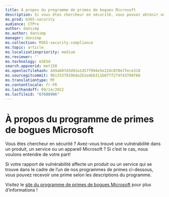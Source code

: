 ```yaml
---
title: À propos du programme de primes de bogues Microsoft
description: Si vous êtes chercheur en sécurité, vous pouvez obtenir une récompense pour signaler une vulnérabilité dans un produit, un service ou un appareil Microsoft.
ms.prod: m365-security
audience: ITPro
author: dansimp
ms.author: dansimp
manager: dansimp
ms.collection: M365-security-compliance
ms.topic: article
ms.localizationpriority: medium
ms.reviewer: ''
ms.technology: m365d
search.appverid: met150
ms.openlocfilehash: 449a607d3d92a1d57f994e5e22dc07047fece318
ms.sourcegitcommit: 9b133379196da2b3a4bb311b07ff274f43780f68
ms.translationtype: MT
ms.contentlocale: fr-FR
ms.lasthandoff: 09/14/2022
ms.locfileid: "67688986"
---
```

# <a name="about-the-microsoft-bug-bounty-program"></a>À propos du programme de primes de bogues Microsoft

Vous êtes chercheur en sécurité ? Avez-vous trouvé une vulnérabilité dans un produit, un service ou un appareil Microsoft ? Si c’est le cas, nous voulons entendre de votre part!

Si votre rapport de vulnérabilité affecte un produit ou un service qui se trouve dans le cadre de l’un de nos programmes de primes ci-dessous, vous pouvez recevoir une prime selon les descriptions du programme.

Visitez le [site du programme de primes de bogues Microsoft](https://www.microsoft.com/en-us/msrc/bounty?rtc=1) pour plus d’informations !